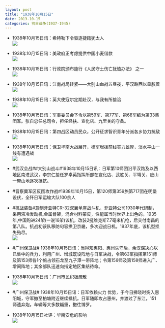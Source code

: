 ```yaml
---
layout: post
title: "1938年10月15日"
date: 2013-10-15
categories: 抗日战争(1937-1945)
---
```


<meta name="referrer" content="no-referrer" />

- 1938年10月15日讯：希特勒下令驱逐捷籍犹太人 <br/><img src="https://ww3.sinaimg.cn/large/aca367d8jw1e9m9pw7y1zj20570an3z4.jpg" />

- 1938年10月15日讯：美政府正考虑提供中国小麦借款 <br/><img src="https://ww3.sinaimg.cn/large/aca367d8jw1e9m7zejxvij208m06fjs4.jpg" />

- 1938年10月15日讯：行政院颁布施行《人民守土伤亡抚恤办法》 之一 <br/><img src="https://ww3.sinaimg.cn/large/aca367d8jw1e9m691racej20dl131n6i.jpg" />

- 1938年10月15日讯：江南战局转紧——大别山血战五昼夜，平汉路西以呈胶着 <br/><img src="https://ww1.sinaimg.cn/large/aca367d8jw1e9m4imstf0j20ec13sdn6.jpg" />

- 1938年10月15日讯：英大使寇尔定期赴汉，与我有所接洽 <br/><img src="https://ww3.sinaimg.cn/large/aca367d8jw1e9lxkxkxzej20ez138wq2.jpg" />

- 1938年10月15日讯：军事委员会下令以第59军、第77军、第68军编为第33集团军。张自忠任总司令，担任经扶、宣化店、九里关的守备。 

- 1938年10月15日讯：第四战区动员民众，公开征求智识青年分派各乡协力抗敌 <br/><img src="https://ww4.sinaimg.cn/large/aca367d8jw1e9lsdmbs6cj209r0kv41l.jpg" />

- 1938年10月15日讯：保卫华南大战展开，桂军增援前线实力雄厚，淡水平山一线有遭遇战 <br/><img src="https://ww3.sinaimg.cn/large/aca367d8jw1e9lqn6ytx6j20ek13dn4l.jpg" />

- #武汉会战##大别山战斗#1938年10月15日讯：日军第10师团沿平汉路及以西地区南进武汉，李宗仁接任罗卓英指挥所部在宣化店、武胜关、平靖关、应山一带山地逐次抵抗。 

- #晋察冀军区反围攻作战#1938年10月15日，第120师第359旅第717团在明堡设伏，全歼日军运输大队100余人 

- #抗战装备#意制菲亚特CR-32双翼单座战斗机，菲亚特公司1930年代研制，采用液冷发动机,金属骨架，混合材料蒙皮，性能属当时世界上出色的。1935年,中国购进24架(一说16架)该机，改装2挺维克斯7.7毫米机枪，后交付南昌的第八队。抗战初该队移防句容拱卫京畿，多次迎战日机。1937年底，该机型损失殆尽。 <br/><img src="https://ww1.sinaimg.cn/large/aca367d8jw1e9lmvvawttj20go1aitci.jpg" />

- #广州保卫战# 1938年10月15日讯：当得知惠阳、惠州失守后，余汉谋决心以已集中的兵力，利用广州、增城既设阵地与日军决战，令第63军指挥第151师及第153师各1个旅占领石龙至九子潭一带阵地；令第156师及第158师进入广、增间阵地；其余部队迅速向指定地区集结待命。 

- 1938年10月15日讯：广州市民积极疏散 <br/><img src="https://ww3.sinaimg.cn/large/aca367d8jw1e9ljpj4o5vj20do0kv797.jpg" />

- #广州保卫战# 1938年10月15日讯：日军依赖火力 优势，于今日拂晓时突入惠阳城，守军撤至柏塘附近继续抵抗。日军随即攻占惠州，并渡过了东江，151师遗弃炮，车辆等大多数辎重，撤往博罗。 

- 1938年10月15日社评：华南安危的影响 <br/><img src="https://ww2.sinaimg.cn/large/aca367d8jw1e9lhz22dfej20go12a48w.jpg" />

